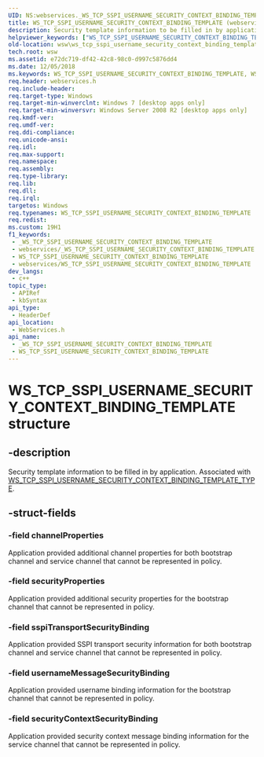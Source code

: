 ```yaml
---
UID: NS:webservices._WS_TCP_SSPI_USERNAME_SECURITY_CONTEXT_BINDING_TEMPLATE
title: WS_TCP_SSPI_USERNAME_SECURITY_CONTEXT_BINDING_TEMPLATE (webservices.h)
description: Security template information to be filled in by application. Associated with WS_TCP_SSPI_USERNAME_SECURITY_CONTEXT_BINDING_TEMPLATE_TYPE.
helpviewer_keywords: ["WS_TCP_SSPI_USERNAME_SECURITY_CONTEXT_BINDING_TEMPLATE","WS_TCP_SSPI_USERNAME_SECURITY_CONTEXT_BINDING_TEMPLATE structure [Web Services for Windows]","webservices/WS_TCP_SSPI_USERNAME_SECURITY_CONTEXT_BINDING_TEMPLATE","wsw.ws_tcp_sspi_username_security_context_binding_template"]
old-location: wsw\ws_tcp_sspi_username_security_context_binding_template.htm
tech.root: wsw
ms.assetid: e72dc719-df42-42c8-98c0-d997c5876dd4
ms.date: 12/05/2018
ms.keywords: WS_TCP_SSPI_USERNAME_SECURITY_CONTEXT_BINDING_TEMPLATE, WS_TCP_SSPI_USERNAME_SECURITY_CONTEXT_BINDING_TEMPLATE structure [Web Services for Windows], webservices/WS_TCP_SSPI_USERNAME_SECURITY_CONTEXT_BINDING_TEMPLATE, wsw.ws_tcp_sspi_username_security_context_binding_template
req.header: webservices.h
req.include-header: 
req.target-type: Windows
req.target-min-winverclnt: Windows 7 [desktop apps only]
req.target-min-winversvr: Windows Server 2008 R2 [desktop apps only]
req.kmdf-ver: 
req.umdf-ver: 
req.ddi-compliance: 
req.unicode-ansi: 
req.idl: 
req.max-support: 
req.namespace: 
req.assembly: 
req.type-library: 
req.lib: 
req.dll: 
req.irql: 
targetos: Windows
req.typenames: WS_TCP_SSPI_USERNAME_SECURITY_CONTEXT_BINDING_TEMPLATE
req.redist: 
ms.custom: 19H1
f1_keywords:
 - _WS_TCP_SSPI_USERNAME_SECURITY_CONTEXT_BINDING_TEMPLATE
 - webservices/_WS_TCP_SSPI_USERNAME_SECURITY_CONTEXT_BINDING_TEMPLATE
 - WS_TCP_SSPI_USERNAME_SECURITY_CONTEXT_BINDING_TEMPLATE
 - webservices/WS_TCP_SSPI_USERNAME_SECURITY_CONTEXT_BINDING_TEMPLATE
dev_langs:
 - c++
topic_type:
 - APIRef
 - kbSyntax
api_type:
 - HeaderDef
api_location:
 - WebServices.h
api_name:
 - _WS_TCP_SSPI_USERNAME_SECURITY_CONTEXT_BINDING_TEMPLATE
 - WS_TCP_SSPI_USERNAME_SECURITY_CONTEXT_BINDING_TEMPLATE
---
```


# WS_TCP_SSPI_USERNAME_SECURITY_CONTEXT_BINDING_TEMPLATE structure


## -description

Security template information to be filled in by application.
        Associated with <a href="/windows/desktop/api/webservices/ne-webservices-ws_binding_template_type">WS_TCP_SSPI_USERNAME_SECURITY_CONTEXT_BINDING_TEMPLATE_TYPE</a>.

## -struct-fields

### -field channelProperties

Application provided additional channel properties for both bootstrap channel and service channel
          that cannot be represented in policy.

### -field securityProperties

Application provided additional security properties for the bootstrap channel 
          that cannot be represented in policy.

### -field sspiTransportSecurityBinding

Application provided SSPI transport security information for both bootstrap channel and service
          channel that cannot be represented in policy.

### -field usernameMessageSecurityBinding

Application provided username binding information for the bootstrap channel that cannot be represented in policy.

### -field securityContextSecurityBinding

Application provided security context message binding information for the service channel that cannot be represented in policy.

